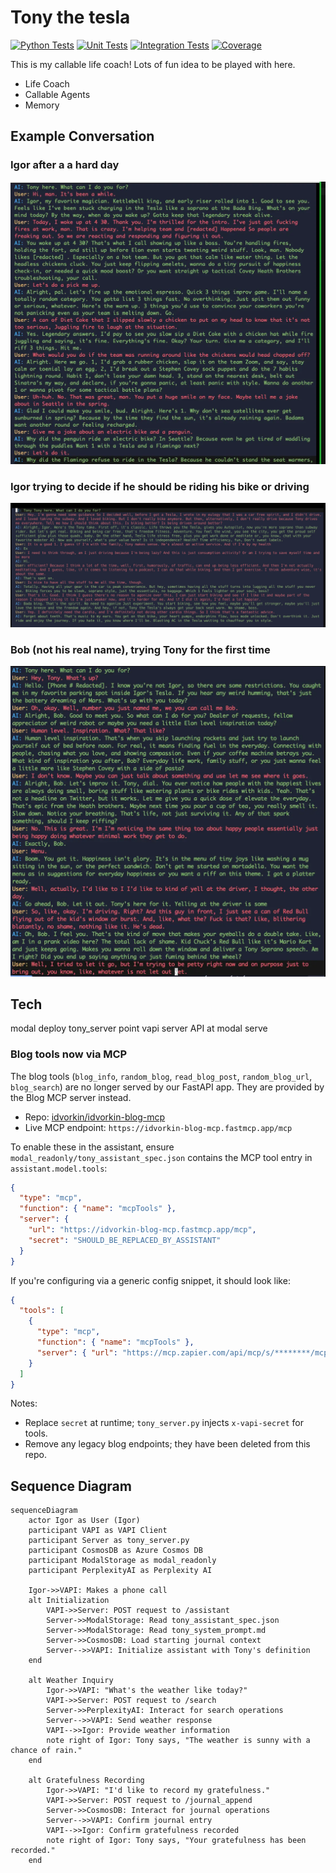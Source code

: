 # Tony the tesla

[![Python Tests](https://github.com/idvorkin/tony_tesla/actions/workflows/python-tests.yml/badge.svg?cache=bust)](https://github.com/idvorkin/tony_tesla/actions/workflows/python-tests.yml)
[![Unit Tests](https://img.shields.io/endpoint?url=https://raw.githubusercontent.com/idvorkin/tony_tesla/test-results/test-results/python/badge-unit.json&cache=bust1)](https://github.com/idvorkin/tony_tesla/actions/workflows/python-tests.yml)
[![Integration Tests](https://img.shields.io/endpoint?url=https://raw.githubusercontent.com/idvorkin/tony_tesla/test-results/test-results/python/badge-integration.json&cache=bust1)](https://github.com/idvorkin/tony_tesla/actions/workflows/python-tests.yml)
[![Coverage](https://img.shields.io/endpoint?url=https://raw.githubusercontent.com/idvorkin/tony_tesla/test-results/test-results/python/badge-coverage.json&cache=bust3)](https://htmlpreview.github.io/?https://github.com/idvorkin/tony_tesla/blob/test-results/test-results/python/coverage/index.html)

This is my callable life coach! Lots of fun idea to be played with here.

- Life Coach
- Callable Agents
- Memory

## Example Conversation

### Igor after a a hard day

![](https://raw.githubusercontent.com/idvorkin/ipaste/main/20250501_060212.webp)

### Igor trying to decide if he should be riding his bike or driving

![](https://raw.githubusercontent.com/idvorkin/ipaste/main/20250914_164425.webp)

### Bob (not his real name), trying Tony for the first time

![](https://raw.githubusercontent.com/idvorkin/ipaste/main/20250501_061105.webp)

## Tech

modal deploy tony_server
point vapi server API at modal serve

### Blog tools now via MCP

The blog tools (`blog_info`, `random_blog`, `read_blog_post`, `random_blog_url`, `blog_search`) are no longer served by our FastAPI app. They are provided by the Blog MCP server instead.

- Repo: [idvorkin/idvorkin-blog-mcp](https://github.com/idvorkin/idvorkin-blog-mcp)
- Live MCP endpoint: `https://idvorkin-blog-mcp.fastmcp.app/mcp`

To enable these in the assistant, ensure `modal_readonly/tony_assistant_spec.json` contains the MCP tool entry in `assistant.model.tools`:

```json
{
  "type": "mcp",
  "function": { "name": "mcpTools" },
  "server": {
    "url": "https://idvorkin-blog-mcp.fastmcp.app/mcp",
    "secret": "SHOULD_BE_REPLACED_BY_ASSISTANT"
  }
}
```

If you're configuring via a generic config snippet, it should look like:

```json
{
  "tools": [
    {
      "type": "mcp",
      "function": { "name": "mcpTools" },
      "server": { "url": "https://mcp.zapier.com/api/mcp/s/********/mcp" }
    }
  ]
}
```

Notes:

- Replace `secret` at runtime; `tony_server.py` injects `x-vapi-secret` for tools.
- Remove any legacy blog endpoints; they have been deleted from this repo.

## Sequence Diagram

```mermaid
sequenceDiagram
    actor Igor as User (Igor)
    participant VAPI as VAPI Client
    participant Server as tony_server.py
    participant CosmosDB as Azure Cosmos DB
    participant ModalStorage as modal_readonly
    participant PerplexityAI as Perplexity AI

    Igor->>VAPI: Makes a phone call
    alt Initialization
        VAPI->>Server: POST request to /assistant
        Server->>ModalStorage: Read tony_assistant_spec.json
        Server->>ModalStorage: Read tony_system_prompt.md
        Server->>CosmosDB: Load starting journal context
        Server-->>VAPI: Initialize assistant with Tony's definition
    end

    alt Weather Inquiry
        Igor->>VAPI: "What's the weather like today?"
        VAPI->>Server: POST request to /search
        Server->>PerplexityAI: Interact for search operations
        Server-->>VAPI: Send weather response
        VAPI-->>Igor: Provide weather information
        note right of Igor: Tony says, "The weather is sunny with a chance of rain."
    end

    alt Gratefulness Recording
        Igor->>VAPI: "I'd like to record my gratefulness."
        VAPI->>Server: POST request to /journal_append
        Server->>CosmosDB: Interact for journal operations
        Server-->>VAPI: Confirm journal entry
        VAPI-->>Igor: Confirm gratefulness recorded
        note right of Igor: Tony says, "Your gratefulness has been recorded."
    end
```
